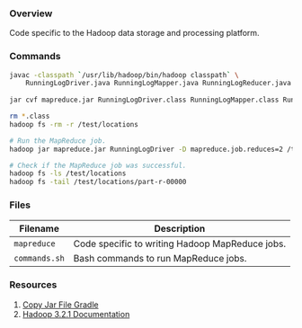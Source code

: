 ### Overview

Code specific to the Hadoop data storage and processing platform.

### Commands

```bash
javac -classpath `/usr/lib/hadoop/bin/hadoop classpath` \
    RunningLogDriver.java RunningLogMapper.java RunningLogReducer.java
    
jar cvf mapreduce.jar RunningLogDriver.class RunningLogMapper.class RunningLogReducer.class

rm *.class
hadoop fs -rm -r /test/locations

# Run the MapReduce job.
hadoop jar mapreduce.jar RunningLogDriver -D mapreduce.job.reduces=2 /test/runs /test/locations

# Check if the MapReduce job was successful.
hadoop fs -ls /test/locations
hadoop fs -tail /test/locations/part-r-00000
```

### Files

| Filename          | Description                                                                 |
|-------------------|-----------------------------------------------------------------------------|
| `mapreduce`       | Code specific to writing Hadoop MapReduce jobs.                             |
| `commands.sh`     | Bash commands to run MapReduce jobs.                                        |

### Resources

1) [Copy Jar File Gradle](https://stackoverflow.com/a/30637192)
2) [Hadoop 3.2.1 Documentation](https://hadoop.apache.org/docs/current/hadoop-mapreduce-client/hadoop-mapreduce-client-core/MapReduceTutorial.html)